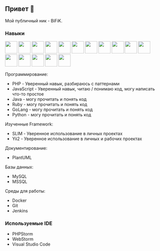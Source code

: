 ## Привет 👋
Мой публичный ник - BiFiK. 

### Навыки

<img width="40" height="40" src="https://cdn.jsdelivr.net/gh/devicons/devicon@latest/icons/dbeaver/dbeaver-original.svg" />
<img width="40" height="40" src="https://cdn.jsdelivr.net/gh/devicons/devicon@latest/icons/docker/docker-original-wordmark.svg" />
<img width="40" height="40" src="https://cdn.jsdelivr.net/gh/devicons/devicon@latest/icons/composer/composer-original.svg" />
<img width="40" height="40" src="https://cdn.jsdelivr.net/gh/devicons/devicon@latest/icons/gitbook/gitbook-original-wordmark.svg" />
<img width="40" height="40" src="https://cdn.jsdelivr.net/gh/devicons/devicon@latest/icons/git/git-original-wordmark.svg" />
<img width="40" height="40" src="https://cdn.jsdelivr.net/gh/devicons/devicon@latest/icons/javascript/javascript-original.svg" />
<img width="40" height="40" src="https://cdn.jsdelivr.net/gh/devicons/devicon@latest/icons/jira/jira-original-wordmark.svg" />
<img width="40" height="40" src="https://cdn.jsdelivr.net/gh/devicons/devicon@latest/icons/confluence/confluence-original-wordmark.svg" />
<img width="40" height="40" src="https://cdn.jsdelivr.net/gh/devicons/devicon@latest/icons/bitbucket/bitbucket-original-wordmark.svg" />
<img width="40" height="40" src="https://cdn.jsdelivr.net/gh/devicons/devicon@latest/icons/bash/bash-plain.svg" />
<img width="40" height="40" src="https://cdn.jsdelivr.net/gh/devicons/devicon@latest/icons/jenkins/jenkins-original.svg" />
<img width="40" height="40" src="https://cdn.jsdelivr.net/gh/devicons/devicon@latest/icons/linux/linux-original.svg" />
<img width="40" height="40" src="https://cdn.jsdelivr.net/gh/devicons/devicon@latest/icons/mysql/mysql-original-wordmark.svg" />
<img width="40" height="40" src="https://cdn.jsdelivr.net/gh/devicons/devicon@latest/icons/php/php-original.svg" />
<img width="40" height="40" src="https://cdn.jsdelivr.net/gh/devicons/devicon@latest/icons/phpstorm/phpstorm-original.svg" />
<img width="40" height="40" src="https://cdn.jsdelivr.net/gh/devicons/devicon@latest/icons/yii/yii-original-wordmark.svg" />

          
Программирование:
- PHP - Уверенный навык, разбираюсь с паттернами
- JavaScript - Уверенный навык, читаю / понимаю код, могу написать что-то простое
- Java - могу прочитать и понять код
- Ruby - могу прочитать и понять код
- GoLang - могу прочитать и понять код
- Python - могу прочитать и понять код

Изученные Framework:
- SLIM - Уверенное использование в личных проектах 
- Yii2 - Уверенное использование в личных и рабочих проектах

Документирование:
- PlantUML

Базы данных:
- MySQL
- MSSQL

Среды для работы:
- Docker
- Git
- Jenkins

### Используемые IDE
- PHPStorm
- WebStorm
- Visual Studio Code
